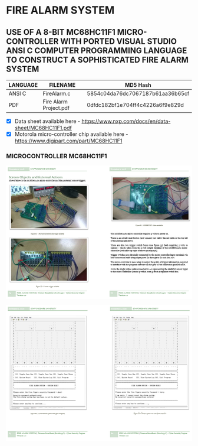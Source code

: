 
# FIRE ALARM SYSTEM
## USE OF A 8-BIT MC68HC11F1 MICRO-CONTROLLER WITH PORTED VISUAL STUDIO ANSI C COMPUTER PROGRAMMING LANGUAGE TO CONSTRUCT A SOPHISTICATED FIRE ALARM SYSTEM

| LANGUAGE | FILENAME               | MD5 Hash                         |
|------    |------                  | -------                          |
| ANSI C   | FireAlarm.c            | 5854c04da76dc7067187b61aa36b65cf |
| PDF      | Fire Alarm Project.pdf | 0dfdc182bf1e704ff4c4226a6f9e829d |

- [x] Data sheet available here - https://www.nxp.com/docs/en/data-sheet/MC68HC11F1.pdf
- [x] Motorola micro-controller chip available here - https://www.digipart.com/part/MC68HC11F1

### MICROCONTROLLER MC68HC11F1

![Screenshot](MC68HC11F1.PNG)

![Screenshot](DISPLAY.PNG)
